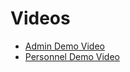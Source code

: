 # Videos
* [Admin Demo Video](https://drive.google.com/file/d/11BsQnmKm1r4BO92TS4U5GxIB3u7iwOEd/view?usp=sharing)
* [Personnel Demo Video](https://drive.google.com/file/d/1bpx6paeZrNpxhNDwHBIJS850mEeEgMd6/view?usp=sharing)
